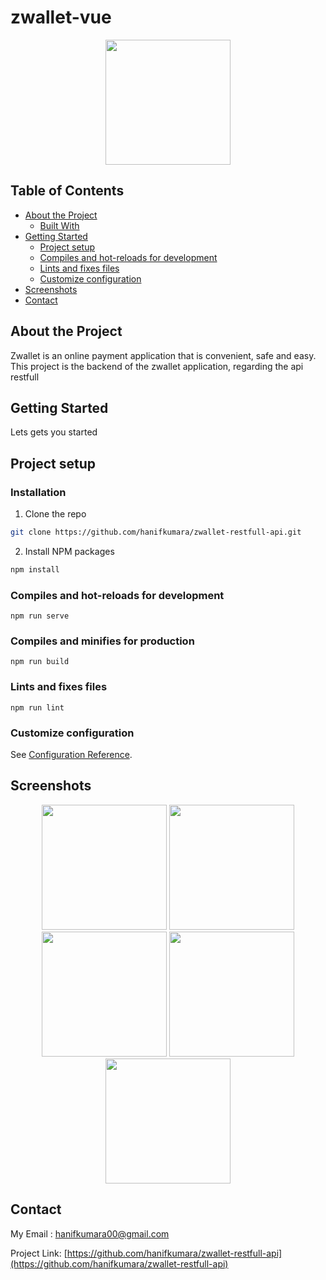 # zwallet-vue
<p align="center">
  <p align="center">
    <image align="center" width="200" src='./screenshot/logo.PNG' />
  </p>
</p>

## Table of Contents

* [About the Project](#about-the-project)
  * [Built With](#built-with)
* [Getting Started](#getting-started)
  * [Project setup](#project-setup)
  * [Compiles and hot-reloads for development](#compiles-and-hot-reloads-for-development)
  * [Lints and fixes files](#lints-and-fixes-files)
  * [Customize configuration](#customize-configuration)
* [Screenshots](#screenshots)
* [Contact](#contact)

## About the Project

Zwallet is an online payment application that is convenient, safe and easy. This project is the backend of the zwallet application, regarding the api restfull

## Getting Started
Lets gets you started

## Project setup

### Installation

1. Clone the repo

```sh
git clone https://github.com/hanifkumara/zwallet-restfull-api.git
```
2. Install NPM packages

```sh
npm install
```

### Compiles and hot-reloads for development
```
npm run serve
```

### Compiles and minifies for production
```
npm run build
```

### Lints and fixes files
```
npm run lint
```

### Customize configuration
See [Configuration Reference](https://cli.vuejs.org/config/).

##  Screenshots
<p align='center'>
  <span>
    <image width="200" src='./screenshot/screencapture-localhost-8080-login-2020-12-14-14_29_20.png' />
    <image width="200" src='./screenshot/screencapture-localhost-8080-signup-2020-12-14-14_32_04.png' />
    <image width="200" src='./screenshot/screencapture-localhost-8080-main-home-2020-12-14-13_56_34.png' />
    <image width="200" src='./screenshot/screencapture-localhost-8080-main-listusers-2020-12-14-13_57_10.png' />
    <image width="200" src='./screenshot/screencapture-localhost-8080-main-transaction-22e58cae-5279-4e00-b408-3e77fefcb867-2020-12-14-13_57_54.png' />
   
## Contact
My Email : hanifkumara00@gmail.com

Project Link: [https://github.com/hanifkumara/zwallet-restfull-api](https://github.com/hanifkumara/zwallet-restfull-api)

